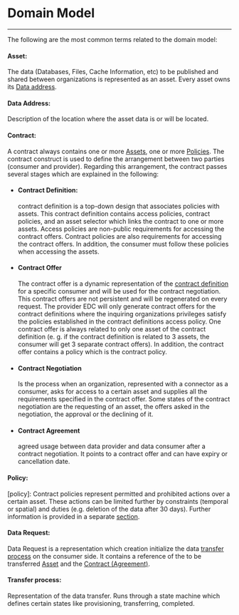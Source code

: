 # Domain Model
---

The following are the most common terms related to the domain model:

#### Asset:

The data (Databases, Files, Cache Information, etc) to be published and shared between organizations is represented as
an asset. Every asset owns its [Data address](#data-address).

#### Data Address:

Description of the location where the asset data is or will be located.

#### Contract:

A contract always contains one or more [Assets](#asset), one or more [Policies](#policy). The contract construct is used
to define the arrangement between two parties (consumer and provider). Regarding this arrangement, the contract passes
several stages which are explained in the following:

* #### Contract Definition:

  contract definition is a top-down design that associates policies with assets. This contract definition contains
  access policies, contract policies, and an asset selector which links the contract to one or more assets. Access
  policies are non-public requirements for accessing the contract offers. Contract policies are also requirements for
  accessing the contract offers. In addition, the consumer must follow these policies when accessing the assets.

* #### Contract Offer

  The contract offer is a dynamic representation of the [contract definition](#contract-definition)
  for a specific consumer and will be used for the contract negotiation. This contract offers are not persistent and
  will be regenerated on every request. The provider EDC will only generate contract offers for the contract definitions
  where the inquiring organizations privileges satisfy the policies established in the contract definitions access
  policy. One contract offer is always related to only one asset of the contract definition (e. g. if the contract
  definition is related to 3 assets, the consumer will get 3 separate contract offers). In addition, the contract offer
  contains a policy which is the contract policy.

* #### Contract Negotiation

  Is the process when an organization, represented with a connector as a consumer, asks for access to a certain asset
  and supplies all the requirements specified in the contract offer. Some states of the contract negotiation are the
  requesting of an asset, the offers asked in the negotiation, the approval or the declining of it.

* #### Contract Agreement

  agreed usage between data provider and data consumer after a contract negotiation. It points to a contract offer and
  can have expiry or cancellation date.

#### Policy:

[policy]: Contract policies represent permitted and prohibited actions over a certain asset. These actions can be
limited further by constraints (temporal or spatial) and duties (e.g. deletion of the data after 30 days). Further
information is provided in a separate [section](Policies.md).

#### Data Request:

Data Request is a representation which creation initialize the data [transfer process](#transfer-process) on the
consumer side. It contains a reference of the to be transferred [Asset](#asset) and
the [Contract (Agreement)](#contract-agreement).

#### Transfer process:

Representation of the data transfer. Runs through a state machine which defines certain states like provisioning,
transferring, completed.
